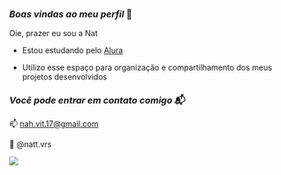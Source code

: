 ### _Boas vindas ao meu perfil_ 💙

  Oie, prazer eu sou a Nat

- Estou estudando pelo [Alura](https://www.alura.com.br)

- Utilizo esse espaço para organização e compartilhamento dos meus projetos desenvolvidos 


### _Você pode entrar em contato comigo_ 📬

📫  nah.vit.17@gmail.com

📱  @natt.vrs 


![](https://media1.tenor.com/m/hcY6CN5Jf_EAAAAC/vai-corinthians-timao.gif)

